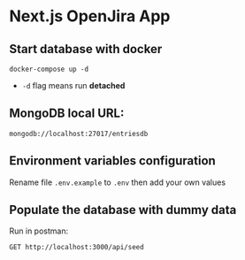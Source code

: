 # Next.js OpenJira App

## Start database with docker

```
docker-compose up -d
```

* `-d` flag means run __detached__


## MongoDB local URL:
```
mongodb://localhost:27017/entriesdb
```

## Environment variables configuration
Rename file `.env.example` to `.env` then add your own values

## Populate the database with dummy data
Run in postman:
```
GET http://localhost:3000/api/seed
```